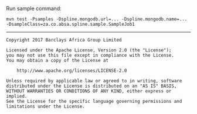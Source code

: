 Run sample command:
```
mvn test -Psamples -Dspline.mongodb.url=... -Dspline.mongodb.name=... -DsampleClass=za.co.absa.spline.sample.SampleJob1
``` 

---

    Copyright 2017 Barclays Africa Group Limited
    
    Licensed under the Apache License, Version 2.0 (the "License");
    you may not use this file except in compliance with the License.
    You may obtain a copy of the License at
    
        http://www.apache.org/licenses/LICENSE-2.0
    
    Unless required by applicable law or agreed to in writing, software
    distributed under the License is distributed on an "AS IS" BASIS,
    WITHOUT WARRANTIES OR CONDITIONS OF ANY KIND, either express or implied.
    See the License for the specific language governing permissions and
    limitations under the License.
